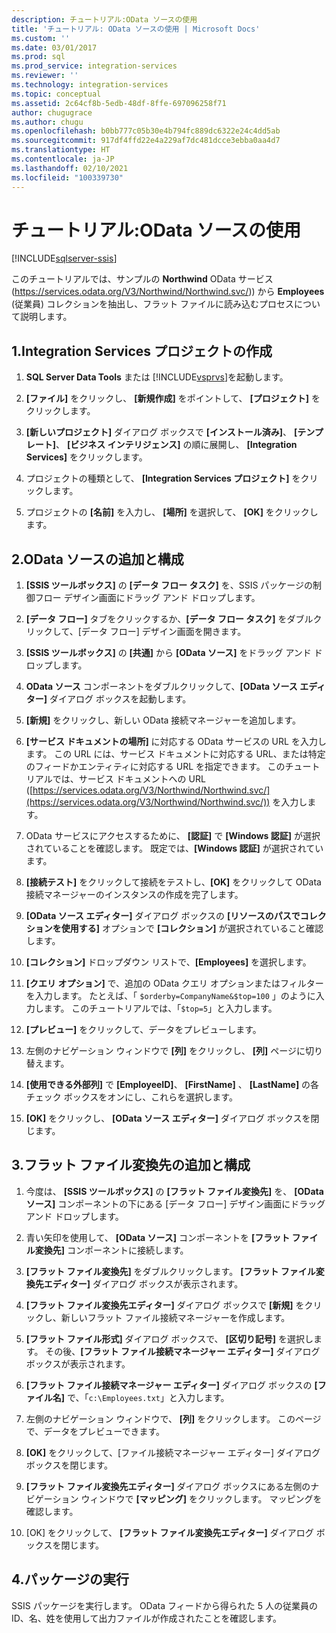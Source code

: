 ```yaml
---
description: チュートリアル:OData ソースの使用
title: 'チュートリアル: OData ソースの使用 | Microsoft Docs'
ms.custom: ''
ms.date: 03/01/2017
ms.prod: sql
ms.prod_service: integration-services
ms.reviewer: ''
ms.technology: integration-services
ms.topic: conceptual
ms.assetid: 2c64cf8b-5edb-48df-8ffe-697096258f71
author: chugugrace
ms.author: chugu
ms.openlocfilehash: b0bb777c05b30e4b794fc889dc6322e24c4dd5ab
ms.sourcegitcommit: 917df4ffd22e4a229af7dc481dcce3ebba0aa4d7
ms.translationtype: HT
ms.contentlocale: ja-JP
ms.lasthandoff: 02/10/2021
ms.locfileid: "100339730"
---
```

# <a name="tutorial-using-the-odata-source"></a>チュートリアル:OData ソースの使用

[!INCLUDE[sqlserver-ssis](../../includes/applies-to-version/sqlserver-ssis.md)]


  このチュートリアルでは、サンプルの **Northwind** OData サービス (https://services.odata.org/V3/Northwind/Northwind.svc/)) から **Employees** (従業員) コレクションを抽出し、フラット ファイルに読み込むプロセスについて説明します。  
  
## <a name="1-create-an-integration-services-project"></a>1.Integration Services プロジェクトの作成  
  
1.  **SQL Server Data Tools** または [!INCLUDE[vsprvs](../../includes/vsprvs-md.md)]を起動します。  
  
2.  **[ファイル]** をクリックし、 **[新規作成]** をポイントして、 **[プロジェクト]** をクリックします。  
  
3.  **[新しいプロジェクト]** ダイアログ ボックスで **[インストール済み]**、 **[テンプレート]**、 **[ビジネス インテリジェンス]** の順に展開し、 **[Integration Services]** をクリックします。  
  
4.  プロジェクトの種類として、 **[Integration Services プロジェクト]** をクリックします。  
  
5.  プロジェクトの **[名前]** を入力し、 **[場所]** を選択して、 **[OK]** をクリックします。  
  
## <a name="2-add-and-configure-an-odata-source"></a>2.OData ソースの追加と構成 
  
1.  **[SSIS ツールボックス]** の **[データ フロー タスク]** を、SSIS パッケージの制御フロー デザイン画面にドラッグ アンド ドロップします。  
  
2.  **[データ フロー]** タブをクリックするか、**[データ フロー タスク]** をダブルクリックして、[データ フロー] デザイン画面を開きます。  
  
3.  **[SSIS ツールボックス]** の **[共通]** から **[OData ソース]** をドラッグ アンド ドロップします。
  
4.  **OData ソース** コンポーネントをダブルクリックして、**[OData ソース エディター]** ダイアログ ボックスを起動します。  
  
5.  **[新規]** をクリックし、新しい OData 接続マネージャーを追加します。  
  
6.  **[サービス ドキュメントの場所]** に対応する OData サービスの URL を入力します。 この URL には、サービス ドキュメントに対応する URL、または特定のフィードかエンティティに対応する URL を指定できます。 このチュートリアルでは、サービス ドキュメントへの URL ([https://services.odata.org/V3/Northwind/Northwind.svc/](https://services.odata.org/V3/Northwind/Northwind.svc/)) を入力します。  
  
7.  OData サービスにアクセスするために、 **[認証]** で **[Windows 認証]** が選択されていることを確認します。 既定では、**[Windows 認証]** が選択されています。  
  
8.  **[接続テスト]** をクリックして接続をテストし、**[OK]** をクリックして OData 接続マネージャーのインスタンスの作成を完了します。  
  
9. **[OData ソース エディター]** ダイアログ ボックスの **[リソースのパスでコレクションを使用する]** オプションで **[コレクション]** が選択されていること確認します。  
  
10. **[コレクション]** ドロップダウン リストで、**[Employees]** を選択します。  
  
11. **[クエリ オプション]** で、追加の OData クエリ オプションまたはフィルターを入力します。 たとえば、「 `$orderby=CompanyName&$top=100` 」のように入力します。 このチュートリアルでは、「`$top=5`」と入力します。  
  
12. **[プレビュー]** をクリックして、データをプレビューします。  
  
13. 左側のナビゲーション ウィンドウで **[列]** をクリックし、 **[列]** ページに切り替えます。  
  
14. **[使用できる外部列]** で **[EmployeeID]**、 **[FirstName]** 、 **[LastName]** の各チェック ボックスをオンにし、これらを選択します。  
  
15. **[OK]** をクリックし、 **[OData ソース エディター]** ダイアログ ボックスを閉じます。  
  
## <a name="3-add-and-configure-a-flat-file-destination"></a>3.フラット ファイル変換先の追加と構成
  
1.  今度は、 **[SSIS ツールボックス]** の **[フラット ファイル変換先]** を、 **[OData ソース]** コンポーネントの下にある [データ フロー] デザイン画面にドラッグ アンド ドロップします。  
  
2.  青い矢印を使用して、 **[OData ソース]** コンポーネントを **[フラット ファイル変換先]** コンポーネントに接続します。  
  
3.  **[フラット ファイル変換先]** をダブルクリックします。 **[フラット ファイル変換先エディター]** ダイアログ ボックスが表示されます。  
  
4.  **[フラット ファイル変換先エディター]** ダイアログ ボックスで **[新規]** をクリックし、新しいフラット ファイル接続マネージャーを作成します。  
  
5.  **[フラット ファイル形式]** ダイアログ ボックスで、 **[区切り記号]** を選択します。 その後、**[フラット ファイル接続マネージャー エディター]** ダイアログ ボックスが表示されます。  
  
6.  **[フラット ファイル接続マネージャー エディター]** ダイアログ ボックスの **[ファイル名]** で、「`c:\Employees.txt`」と入力します。  
  
7.  左側のナビゲーション ウィンドウで、 **[列]** をクリックします。 このページで、データをプレビューできます。  
  
8.  **[OK]** をクリックして、[ファイル接続マネージャー エディター] ダイアログ ボックスを閉じます。  
  
9. **[フラット ファイル変換先エディター]** ダイアログ ボックスにある左側のナビゲーション ウィンドウで **[マッピング]** をクリックします。 マッピングを確認します。  
  
10. [OK] をクリックして、 **[フラット ファイル変換先エディター]** ダイアログ ボックスを閉じます。  

## <a name="4-run-the-package"></a>4.パッケージの実行
SSIS パッケージを実行します。 OData フィードから得られた 5 人の従業員の ID、名、姓を使用して出力ファイルが作成されたことを確認します。
  
  
